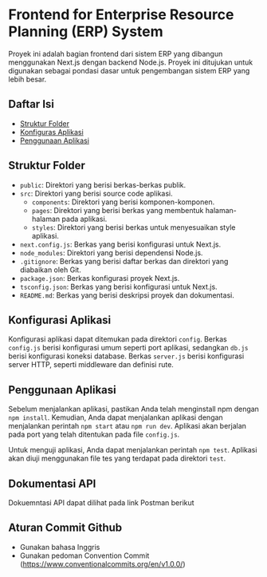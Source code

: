 # Frontend for Enterprise Resource Planning (ERP) System

Proyek ini adalah bagian frontend dari sistem ERP yang dibangun menggunakan
Next.js dengan backend Node.js. Proyek ini ditujukan untuk digunakan sebagai
pondasi dasar untuk pengembangan sistem ERP yang lebih besar.

## Daftar Isi

- [Struktur Folder](#struktur-folder)
- [Konfiguras Aplikasi](#konfigurasi-aplikasi)
- [Penggunaan Aplikasi](#penggunaan-aplikasi)

## Struktur Folder

- `public`: Direktori yang berisi berkas-berkas publik.
- `src`: Direktori yang berisi source code aplikasi.
  - `components`: Direktori yang berisi komponen-komponen.
  - `pages`: Direktori yang berisi berkas yang membentuk halaman-halaman pada
    aplikasi.
  - `styles`: Direktori yang berisi berkas untuk menyesuaikan style aplikasi.
- `next.config.js`: Berkas yang berisi konfigurasi untuk Next.js.
- `node_modules`: Direktori yang berisi dependensi Node.js.
- `.gitignore`: Berkas yang berisi daftar berkas dan direktori yang diabaikan
  oleh Git.
- `package.json`: Berkas konfigurasi proyek Next.js.
- `tsconfig.json`: Berkas yang berisi konfigurasi untuk Next.js.
- `README.md`: Berkas yang berisi deskripsi proyek dan dokumentasi.

## Konfigurasi Aplikasi

Konfigurasi aplikasi dapat ditemukan pada direktori `config`. Berkas `config.js`
berisi konfigurasi umum seperti port aplikasi, sedangkan `db.js` berisi
konfigurasi koneksi database. Berkas `server.js` berisi konfigurasi server HTTP,
seperti middleware dan definisi rute.

## Penggunaan Aplikasi

Sebelum menjalankan aplikasi, pastikan Anda telah menginstall npm dengan
`npm install`. Kemudian, Anda dapat menjalankan aplikasi dengan menjalankan
perintah `npm start` atau `npm run dev`. Aplikasi akan berjalan pada port yang
telah ditentukan pada file `config.js`.

Untuk menguji aplikasi, Anda dapat menjalankan perintah `npm test`. Aplikasi
akan diuji menggunakan file tes yang terdapat pada direktori `test`.

## Dokumentasi API

Dokuemntasi API dapat dilihat pada link Postman berikut

## Aturan Commit Github

- Gunakan bahasa Inggris
- Gunakan pedoman Convention Commit
  (https://www.conventionalcommits.org/en/v1.0.0/)
